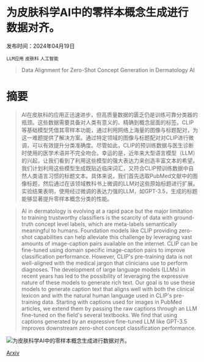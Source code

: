 # 为皮肤科学AI中的零样本概念生成进行数据对齐。

发布时间：2024年04月19日

`LLM应用` `皮肤科` `人工智能`

> Data Alignment for Zero-Shot Concept Generation in Dermatology AI

# 摘要

> AI在皮肤科的应用正迅速进步，但高质量数据的匮乏仍是训练可靠分类器的瓶颈。这些数据需要具备对人类有意义的、精确到概念层面的标签。CLIP等基础模型凭借其零样本功能，通过利用网络上海量的图像与标题配对，为这一难题提供了解决方案。通过特定领域的图像与标题配对对CLIP进行微调，可以有效提升分类准确度。尽管如此，CLIP的预训练数据与医生诊断时使用的医学术语并不完全吻合。幸运的是，近年来大型语言模型（LLM）的兴起，让我们看到了利用这些模型的强大表达力来创造丰富文本的希望。我们计划利用这些模型生成既贴近临床词汇，又符合CLIP预训练数据中自然人类语言习惯的标题文本。具体来说，我们首先选取PubMed文献中的图像标题，然后通过在该领域教科书上微调的LLM对这些原始标题进行扩展。实验结果表明，使用经过微调的表达力强的LLM，如GPT-3.5，生成的标题能够显著提升零样本概念分类的性能。

> AI in dermatology is evolving at a rapid pace but the major limitation to training trustworthy classifiers is the scarcity of data with ground-truth concept level labels, which are meta-labels semantically meaningful to humans. Foundation models like CLIP providing zero-shot capabilities can help alleviate this challenge by leveraging vast amounts of image-caption pairs available on the internet. CLIP can be fine-tuned using domain specific image-caption pairs to improve classification performance. However, CLIP's pre-training data is not well-aligned with the medical jargon that clinicians use to perform diagnoses. The development of large language models (LLMs) in recent years has led to the possibility of leveraging the expressive nature of these models to generate rich text. Our goal is to use these models to generate caption text that aligns well with both the clinical lexicon and with the natural human language used in CLIP's pre-training data. Starting with captions used for images in PubMed articles, we extend them by passing the raw captions through an LLM fine-tuned on the field's several textbooks. We find that using captions generated by an expressive fine-tuned LLM like GPT-3.5 improves downstream zero-shot concept classification performance.

![为皮肤科学AI中的零样本概念生成进行数据对齐。](../../..//opt/data/Projects/HuggingArxiv/paper_images/2404.13043/text.png)

[Arxiv](https://arxiv.org/abs/2404.13043)